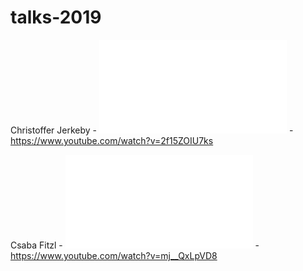 # talks-2019

Christoffer Jerkeby - ![Load Balancer with RCE, Hacking F5](Command_Injection_iRule_nomedia.pdf) - https://www.youtube.com/watch?v=2f15ZOIU7ks

Csaba Fitzl - ![macOS: Gaining root with Harmless AppStore Apps](Getting_root_with_benign_AppStore_apps_vSecurityFest.pdf) - https://www.youtube.com/watch?v=mj__QxLpVD8
